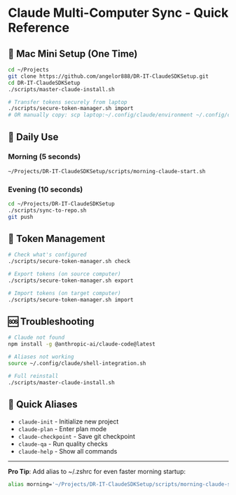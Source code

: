 # Claude Multi-Computer Sync - Quick Reference

## 🚀 Mac Mini Setup (One Time)
```bash
cd ~/Projects
git clone https://github.com/angelor888/DR-IT-ClaudeSDKSetup.git
cd DR-IT-ClaudeSDKSetup
./scripts/master-claude-install.sh

# Transfer tokens securely from laptop
./scripts/secure-token-manager.sh import
# OR manually copy: scp laptop:~/.config/claude/environment ~/.config/claude/environment
```

## 📅 Daily Use

### Morning (5 seconds)
```bash
~/Projects/DR-IT-ClaudeSDKSetup/scripts/morning-claude-start.sh
```

### Evening (10 seconds)
```bash
cd ~/Projects/DR-IT-ClaudeSDKSetup
./scripts/sync-to-repo.sh
git push
```

## 🔑 Token Management
```bash
# Check what's configured
./scripts/secure-token-manager.sh check

# Export tokens (on source computer)
./scripts/secure-token-manager.sh export

# Import tokens (on target computer)
./scripts/secure-token-manager.sh import
```

## 🆘 Troubleshooting
```bash
# Claude not found
npm install -g @anthropic-ai/claude-code@latest

# Aliases not working
source ~/.config/claude/shell-integration.sh

# Full reinstall
./scripts/master-claude-install.sh
```

## 📱 Quick Aliases
- `claude-init` - Initialize new project
- `claude-plan` - Enter plan mode
- `claude-checkpoint` - Save git checkpoint
- `claude-qa` - Run quality checks
- `claude-help` - Show all commands

---
**Pro Tip**: Add alias to ~/.zshrc for even faster morning startup:
```bash
alias morning='~/Projects/DR-IT-ClaudeSDKSetup/scripts/morning-claude-start.sh'
```